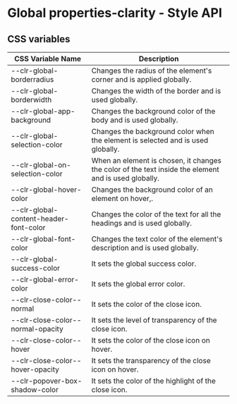 # Global properties-clarity - Style API

## CSS variables

| CSS Variable Name            | Description                                                        |
| -----------------------------| ------------------------------------------------------------------ |
| --clr-global-borderradius    | Changes the radius of the element's corner and is applied globally.
| --clr-global-borderwidth     | Changes the width of the border and is used globally.
| --clr-global-app-background  | Changes the background color of the body and is used globally.
| --clr-global-selection-color | Changes the background color when the element is selected and is used globally.
| --clr-global-on-selection-color | When an element is chosen, it changes the color of the text inside the element and is used globally.
| --clr-global-hover-color | Changes the background color of an element on hover,.
| --clr-global-content-header-font-color | Changes the color of the text for all the headings and is used globally.
| --clr-global-font-color | Changes the text color of the element's description and is used globally.
| --clr-global-success-color | It sets the global success color.
| --clr-global-error-color | It sets the global error color.
| --clr-close-color--normal | It sets the color of the close icon.
| --clr-close-color--normal-opacity | It sets the level of transparency of the close icon.
| --clr-close-color--hover | It sets the color of the close icon on hover.
| --clr-close-color--hover-opacity | It sets the transparency of the close icon on hover.
| --clr-popover-box-shadow-color | It sets the color of the highlight of the close icon.